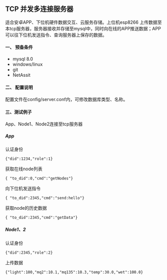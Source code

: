 ## TCP 并发多连接服务器
适合安卓APP、下位机硬件数据交互、云服务存储。上位机esp8266 上传数据至本tcp服务器，服务器接收并存储至mysql中，同时向在线的APP推送数据；APP可以往下位机发送指令、查询服务器上保存的数据。

#### 一、 预备条件

-   mysql 8.0
-   windows/linux
-   git
-   NetAssit

#### 二、 配置说明
配置文件在config/server.conf内，可修改数据库类型、名称。

#### 三、测试例子
App、Node1、Node2连接至tcp服务器

##### App
认证身份
```
{"did":1234,"role":1}
```
获取在线node列表
```
{ "to_did":0,"cmd":"getNodes"}
```
向下位机发送指令
```
{ "to_did":2345,"cmd":"send:hello"}
```
获取node的历史数据
```
{ "to_did":2345,"cmd":"getData"}
```
##### Node1、2
认证身份
```
{"did":2345,"role":2}
```
上传数据
```
{"light":100,"mq2":10.1,"mq135":10.3,"temp":30.0,"wet":100.0}
```
